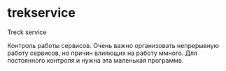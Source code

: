 # trekservice
Treck service

Контроль работы сервисов.
Очень важно организовать непрерывную работу сервисов, но причин влияющих на работу ммного. 
Для постоянного контроля и нужна эта маленькая программа.


